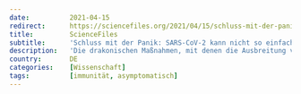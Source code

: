 ```yaml
---
date:          2021-04-15
redirect:      https://sciencefiles.org/2021/04/15/schluss-mit-der-panik-sars-cov-2-kann-nicht-so-einfach-ubertragen-werden-wie-behauptet/
title:         ScienceFiles
subtitle:      'Schluss mit der Panik: SARS-CoV-2 kann nicht so einfach übertragen werden, wie behauptet'
description:   'Die drakonischen Maßnahmen, mit denen die Ausbreitung von SARS-CoV-2 verhindert werden soll, basieren auf einer Reihe von Annahmen: Die Übertragung von SARS-CoV-2 ist leicht möglich, eine Ansteckung kann leicht erfolgen. Dass dem so ist, das liegt daran, dass SARS-CoV-2 leicht per Aerosol übertragen werden kann und leicht über Flächen, Griffe, Tasten, aufgeschnappt werden kann, wobei…'
country:       DE
categories:    [Wissenschaft]
tags:          [immunität, asymptomatisch]
---
```


